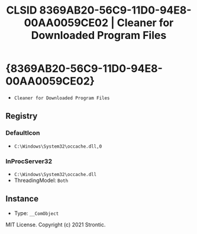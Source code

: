﻿---
title: "CLSID 8369AB20-56C9-11D0-94E8-00AA0059CE02 | Cleaner for Downloaded Program Files"
excerpt: What is COM-Object CLSID 8369AB20-56C9-11D0-94E8-00AA0059CE02?
---

# {8369AB20-56C9-11D0-94E8-00AA0059CE02}

* `Cleaner for Downloaded Program Files`

## Registry


### DefaultIcon

* `C:\Windows\System32\occache.dll,0`

### InProcServer32

* `C:\Windows\System32\occache.dll`
* ThreadingModel: `Both`

## Instance

* Type: `__ComObject`

MIT License. Copyright (c) 2021 Strontic.


